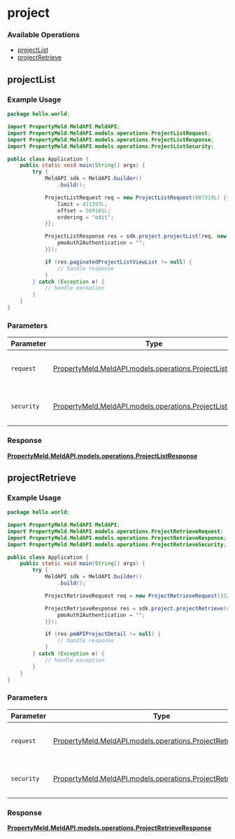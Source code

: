 # project

### Available Operations

* [projectList](#projectlist)
* [projectRetrieve](#projectretrieve)

## projectList

### Example Usage

```java
package hello.world;

import PropertyMeld.MeldAPI.MeldAPI;
import PropertyMeld.MeldAPI.models.operations.ProjectListRequest;
import PropertyMeld.MeldAPI.models.operations.ProjectListResponse;
import PropertyMeld.MeldAPI.models.operations.ProjectListSecurity;

public class Application {
    public static void main(String[] args) {
        try {
            MeldAPI sdk = MeldAPI.builder()
                .build();

            ProjectListRequest req = new ProjectListRequest(807319L) {{
                limit = 411397L;
                offset = 569101L;
                ordering = "odit";
            }};            

            ProjectListResponse res = sdk.project.projectList(req, new ProjectListSecurity("ea") {{
                pmoAuth2Authentication = "";
            }});

            if (res.paginatedProjectListViewList != null) {
                // handle response
            }
        } catch (Exception e) {
            // handle exception
        }
    }
}
```

### Parameters

| Parameter                                                                                                    | Type                                                                                                         | Required                                                                                                     | Description                                                                                                  |
| ------------------------------------------------------------------------------------------------------------ | ------------------------------------------------------------------------------------------------------------ | ------------------------------------------------------------------------------------------------------------ | ------------------------------------------------------------------------------------------------------------ |
| `request`                                                                                                    | [PropertyMeld.MeldAPI.models.operations.ProjectListRequest](../../models/operations/ProjectListRequest.md)   | :heavy_check_mark:                                                                                           | The request object to use for the request.                                                                   |
| `security`                                                                                                   | [PropertyMeld.MeldAPI.models.operations.ProjectListSecurity](../../models/operations/ProjectListSecurity.md) | :heavy_check_mark:                                                                                           | The security requirements to use for the request.                                                            |


### Response

**[PropertyMeld.MeldAPI.models.operations.ProjectListResponse](../../models/operations/ProjectListResponse.md)**


## projectRetrieve

### Example Usage

```java
package hello.world;

import PropertyMeld.MeldAPI.MeldAPI;
import PropertyMeld.MeldAPI.models.operations.ProjectRetrieveRequest;
import PropertyMeld.MeldAPI.models.operations.ProjectRetrieveResponse;
import PropertyMeld.MeldAPI.models.operations.ProjectRetrieveSecurity;

public class Application {
    public static void main(String[] args) {
        try {
            MeldAPI sdk = MeldAPI.builder()
                .build();

            ProjectRetrieveRequest req = new ProjectRetrieveRequest(33222L, "ab");            

            ProjectRetrieveResponse res = sdk.project.projectRetrieve(req, new ProjectRetrieveSecurity("maiores") {{
                pmoAuth2Authentication = "";
            }});

            if (res.pmAPIProjectDetail != null) {
                // handle response
            }
        } catch (Exception e) {
            // handle exception
        }
    }
}
```

### Parameters

| Parameter                                                                                                            | Type                                                                                                                 | Required                                                                                                             | Description                                                                                                          |
| -------------------------------------------------------------------------------------------------------------------- | -------------------------------------------------------------------------------------------------------------------- | -------------------------------------------------------------------------------------------------------------------- | -------------------------------------------------------------------------------------------------------------------- |
| `request`                                                                                                            | [PropertyMeld.MeldAPI.models.operations.ProjectRetrieveRequest](../../models/operations/ProjectRetrieveRequest.md)   | :heavy_check_mark:                                                                                                   | The request object to use for the request.                                                                           |
| `security`                                                                                                           | [PropertyMeld.MeldAPI.models.operations.ProjectRetrieveSecurity](../../models/operations/ProjectRetrieveSecurity.md) | :heavy_check_mark:                                                                                                   | The security requirements to use for the request.                                                                    |


### Response

**[PropertyMeld.MeldAPI.models.operations.ProjectRetrieveResponse](../../models/operations/ProjectRetrieveResponse.md)**

